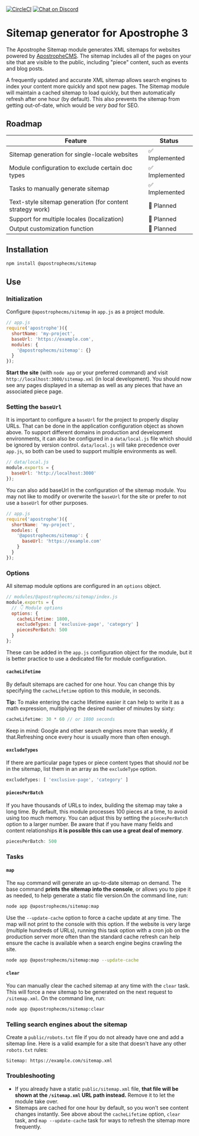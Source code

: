 [![CircleCI](https://circleci.com/gh/apostrophecms/sitemap/tree/main.svg?style=svg)](https://circleci.com/gh/apostrophecms/sitemap/tree/main)
[![Chat on Discord](https://img.shields.io/discord/517772094482677790.svg)](https://chat.apostrophecms.org)

# Sitemap generator for Apostrophe 3

The Apostrophe Sitemap module generates XML sitemaps for websites powered by [ApostropheCMS](https://apostrophecms.com). The sitemap includes all of the pages on your site that are visible to the public, including "piece" content, such as events and blog posts.

A frequently updated and accurate XML sitemap allows search engines to index your content more quickly and spot new pages. The Sitemap module will maintain a cached sitemap to load quickly, but then automatically refresh after one hour (by default). This also prevents the sitemap from getting out-of-date, which would be *very bad* for SEO.

## Roadmap

| Feature | Status |
| --- | --- |
| Sitemap generation for single-locale websites | ✅ Implemented |
| Module configuration to exclude certain doc types | ✅ Implemented |
| Tasks to manually generate sitemap | ✅ Implemented |
| Text-style sitemap generation (for content strategy work) | 🚧 Planned |
| Support for multiple locales (localization) | 🚧 Planned |
| Output customization function | 🚧 Planned |

## Installation

```bash
npm install @apostrophecms/sitemap
```

## Use

### Initialization

Configure `@apostrophecms/sitemap` in `app.js` as a project module.

```javascript
// app.js
require('apostrophe')({
  shortName: 'my-project',
  baseUrl: 'https://example.com',
  modules: {
    '@apostrophecms/sitemap': {}
  }
});
```

**Start the site** (with `node app` or your preferred command) and visit `http://localhost:3000/sitemap.xml` (in local development). You should now see any pages displayed in a sitemap as well as any pieces that have an associated piece page.

### Setting the `baseUrl`

It is important to configure a `baseUrl` for the project to properly display URLs. That can be done in the application configuration object as shown above. To support different domains in production and development environments, it can also be configured in a `data/local.js` file which should be ignored by version control. `data/local.js` will take precedence over `app.js`, so both can be used to support multiple environments as well.

```javascript
// data/local.js
module.exports = {
  baseUrl: 'http://localhost:3000'
});
```

You can also add baseUrl in the configuration of the sitemap module. You may not like to modify or overwrite the `baseUrl` for the site or prefer to not use a `baseUrl` for other purposes.

```javascript
// app.js
require('apostrophe')({
  shortName: 'my-project',
  modules: {
    '@apostrophecms/sitemap': {
      baseUrl: 'https://example.com'
    }
  }
});
```

### Options

All sitemap module options are configured in an `options` object.

```javascript
// modules/@apostrophecms/sitemap/index.js
module.exports = {
  // 👇 Module options
  options: {
    cacheLifetime: 1800,
    excludeTypes: [ 'exclusive-page', 'category' ]
    piecesPerBatch: 500
  }
};
```

These can be added in the `app.js` configuration object for the module, but it is better practice to use a dedicated file for module configuration.

#### `cacheLifetime`

By default sitemaps are cached for one hour. You can change this by specifying the `cacheLifetime` option to this module, in seconds.

**Tip:** To make entering the cache lifetime easier it can help to write it as a math expression, multiplying the desired number of minutes by sixty:

```javascript
cacheLifetime: 30 * 60 // or 1800 seconds
```

Keep in mind: Google and other search engines more than weekly, if that.Refreshing once every hour is usually more than often enough.

#### `excludeTypes`

If there are particular page types or piece content types that should *not* be in the sitemap, list them in an array as the `excludeType` option.

```javascript
excludeTypes: [ 'exclusive-page', 'category' ]
```

#### `piecesPerBatch`

If you have thousands of URLs to index, building the sitemap may take a long time. By default, this module processes 100 pieces at a time, to avoid using too much memory. You can adjust this by setting the `piecesPerBatch` option to a larger number. Be aware that if you have many fields and content relationships **it is possible this can use a great deal of memory**.

```javascript
piecesPerBatch: 500
```

### Tasks

#### `map`

The `map` command will generate an up-to-date sitemap on demand. The base command **prints the sitemap into the console**, or allows you to pipe it as needed, to help generate a static file version.On the command line, run:

```bash
node app @apostrophecms/sitemap:map
```

Use the `--update-cache` option to force a cache update at any time. The map will not print to the console with this option. If the website is very large (multiple hundreds of URLs), running this task option with a cron job on the production server more often than the standard cache refresh can help ensure the cache is available when a search engine begins crawling the site.

```bash
node app @apostrophecms/sitemap:map --update-cache
```

#### `clear`

You can manually clear the cached sitemap at any time with the `clear` task. This will force a new sitemap to be generated on the next request to `/sitemap.xml`. On the command line, run:

```bash
node app @apostrophecms/sitemap:clear
```

### Telling search engines about the sitemap

Create a `public/robots.txt` file if you do not already have one and add a sitemap line. Here is a valid example for a site that doesn't have any other `robots.txt` rules:

```
Sitemap: https://example.com/sitemap.xml
```

### Troubleshooting

- If you already have a static `public/sitemap.xml` file, **that file will be shown at the `/sitemap.xml` URL path instead.** Remove it to let the module take over.
- Sitemaps are cached for one hour by default, so you won't see content changes instantly. See above about the `cacheLifetime` option, `clear` task, and `map --update-cache` task for ways to refresh the sitemap more frequently.

